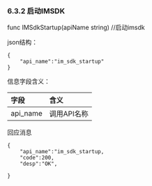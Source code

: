### 6.3.2 启动IMSDK

func IMSdkStartup\(apiName string\)    //启动imsdk

json结构：

```
{
    "api_name":"im_sdk_startup"
}
```

信息字段含义：

| 字段 | 含义 |
| :--- | :--- |
| api\_name | 调用API名称 |

回应消息

```
{
    "api_name":"im_sdk_startup,
    "code":200,
    "desp":"OK",

}
```



